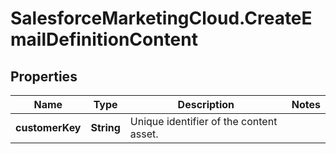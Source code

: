 # SalesforceMarketingCloud.CreateEmailDefinitionContent

## Properties
Name | Type | Description | Notes
------------ | ------------- | ------------- | -------------
**customerKey** | **String** | Unique identifier of the content asset. | 


